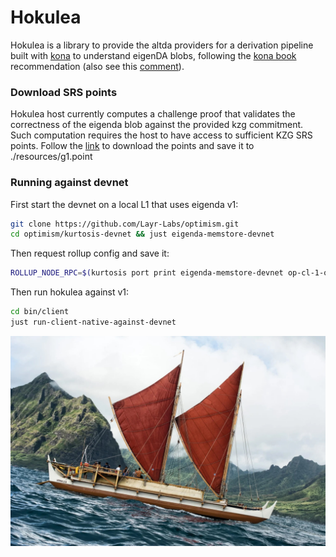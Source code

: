# Hokulea

Hokulea is a library to provide the altda providers for a derivation pipeline built with [kona](https://github.com/anton-rs/kona) to understand eigenDA blobs, following the [kona book](https://anton-rs.github.io/kona/sdk/pipeline/providers.html#implementing-a-custom-data-availability-provider) recommendation (also see this [comment](https://github.com/anton-rs/kona/pull/862#issuecomment-2515038089)).

### Download SRS points
Hokulea host currently computes a challenge proof that validates the correctness of the eigenda blob against the provided kzg commitment. Such computation requires the host to have access to sufficient KZG SRS points. Follow the [link](https://github.com/Layr-Labs/eigenda-proxy/tree/main/resources) to download the points and save it to ./resources/g1.point

### Running against devnet

First start the devnet on a local L1 that uses eigenda v1:
```bash
git clone https://github.com/Layr-Labs/optimism.git
cd optimism/kurtosis-devnet && just eigenda-memstore-devnet
```
Then request rollup config and save it:
```bash
ROLLUP_NODE_RPC=$(kurtosis port print eigenda-memstore-devnet op-cl-1-op-node-op-geth-op-kurtosis http) && curl -X POST -H "Content-Type: application/json" --data     '{"jsonrpc":"2.0","method":"optimism_rollupConfig","params":[],"id":1}' $ROLLUP_NODE_RPC | jq .result > rollup.json
```
Then run hokulea against v1:
```bash
cd bin/client
just run-client-native-against-devnet
```

![](./hokulea.jpeg)